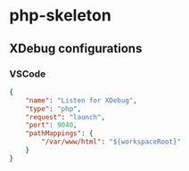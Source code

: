 # php-skeleton

## XDebug configurations

### VSCode

```json
{
    "name": "Listen for XDebug",
    "type": "php",
    "request": "launch",
    "port": 9040,
    "pathMappings": {
        "/var/www/html": "${workspaceRoot}"
    }
}
```